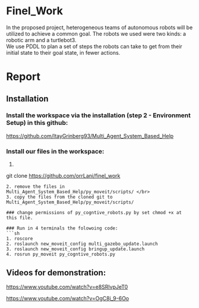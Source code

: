 # Finel_Work

In the proposed project, heterogeneous teams of autonomous robots will be utilized to achieve a common goal. The robots we used were two kinds: a robotic arm and a turtlebot3. </br>
We use PDDL to plan a set of steps the robots can take to get from their initial state to their goal state, in fewer actions. 


# Report

## Installation

### Install the workspace via the installation (step 2 - Environment Setup) in this github:

https://github.com/ItayGrinberg93/Multi_Agent_System_Based_Help </br>

### Install our files in the workspace:

1. ```sh
git clone https://github.com/orrLani/finel_work </br>
```
2. remove the files in Multi_Agent_System_Based_Help/py_moveit/scripts/ </br>
3. copy the files from the cloned git to Multi_Agent_System_Based_Help/py_moveit/scripts/

### change permissions of py_cogntive_robots.py by set chmod +x at this file.

### Run in 4 terminals the folowoing code:
```sh
1. roscore
2. roslaunch new_moveit_config multi_gazebo_update.launch 
3. roslaunch new_moveit_config bringup_update.launch
4. rosrun py_moveit py_cogntive_robots.py
```

## Videos for demonstration:

https://www.youtube.com/watch?v=e8SRlvpJeT0 </br>

https://www.youtube.com/watch?v=OgC8j_9-6Oo </br>

